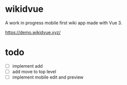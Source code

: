 # wikidvue

A work in progress mobile first wiki app made with Vue 3.

https://demo.wikidvue.xyz/

# todo
- [ ] implement add
- [ ] add move to top level
- [ ] implement mobile edit and preview
